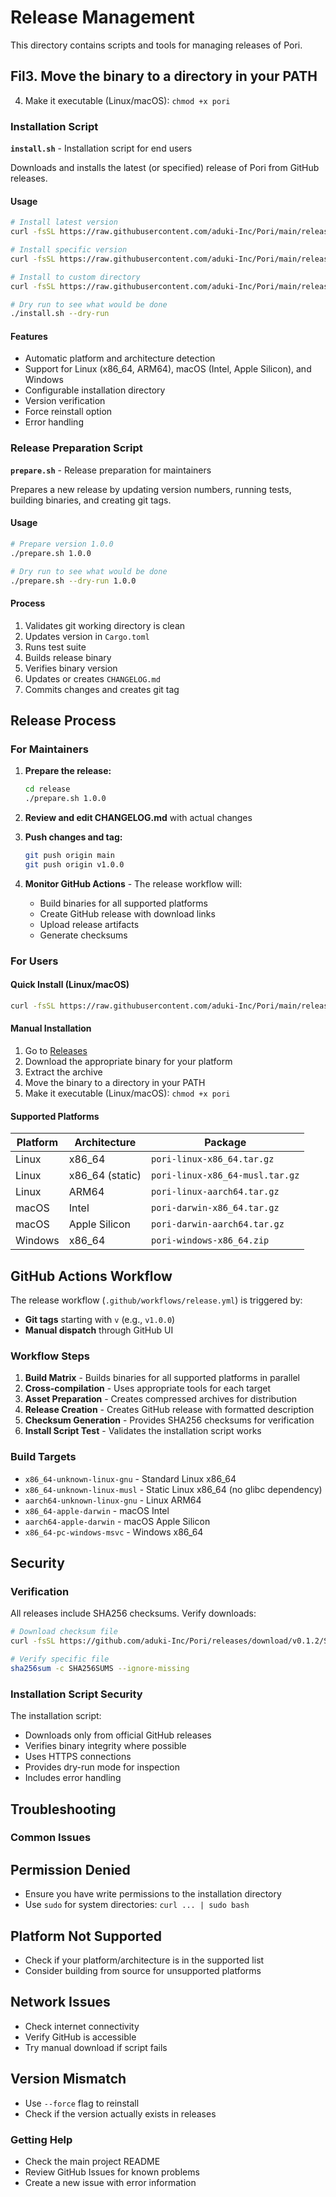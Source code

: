 # Release Management

This directory contains scripts and tools for managing releases of Pori.

## Fil3. Move the binary to a directory in your PATH

4. Make it executable (Linux/macOS): `chmod +x pori`

### Installation Script

**`install.sh`** - Installation script for end users

Downloads and installs the latest (or specified) release of Pori from GitHub releases.

#### Usage

```bash
# Install latest version
curl -fsSL https://raw.githubusercontent.com/aduki-Inc/Pori/main/release/install.sh | bash

# Install specific version
curl -fsSL https://raw.githubusercontent.com/aduki-Inc/Pori/main/release/install.sh | bash -s -- --version v0.1.2

# Install to custom directory
curl -fsSL https://raw.githubusercontent.com/aduki-Inc/Pori/main/release/install.sh | bash -s -- --dir ~/.local/bin

# Dry run to see what would be done
./install.sh --dry-run
```

#### Features

- Automatic platform and architecture detection
- Support for Linux (x86_64, ARM64), macOS (Intel, Apple Silicon), and Windows
- Configurable installation directory
- Version verification
- Force reinstall option
- Error handling

### Release Preparation Script

**`prepare.sh`** - Release preparation for maintainers

Prepares a new release by updating version numbers, running tests, building binaries, and creating git tags.

#### Usage

```bash
# Prepare version 1.0.0
./prepare.sh 1.0.0

# Dry run to see what would be done
./prepare.sh --dry-run 1.0.0
```

#### Process

1. Validates git working directory is clean
2. Updates version in `Cargo.toml`
3. Runs test suite
4. Builds release binary
5. Verifies binary version
6. Updates or creates `CHANGELOG.md`
7. Commits changes and creates git tag

## Release Process

### For Maintainers

1. **Prepare the release:**

   ```bash
   cd release
   ./prepare.sh 1.0.0
   ```

2. **Review and edit CHANGELOG.md** with actual changes

3. **Push changes and tag:**

   ```bash
   git push origin main
   git push origin v1.0.0
   ```

4. **Monitor GitHub Actions** - The release workflow will:
   - Build binaries for all supported platforms
   - Create GitHub release with download links
   - Upload release artifacts
   - Generate checksums

### For Users

#### Quick Install (Linux/macOS)

```bash
curl -fsSL https://raw.githubusercontent.com/aduki-Inc/Pori/main/release/install.sh | bash
```

#### Manual Installation

1. Go to [Releases](https://github.com/aduki-Inc/Pori/releases)
2. Download the appropriate binary for your platform
3. Extract the archive
4. Move the binary to a directory in your PATH
5. Make it executable (Linux/macOS): `chmod +x pori`

#### Supported Platforms

| Platform | Architecture | Package |
|----------|--------------|---------|
| Linux | x86_64 | `pori-linux-x86_64.tar.gz` |
| Linux | x86_64 (static) | `pori-linux-x86_64-musl.tar.gz` |
| Linux | ARM64 | `pori-linux-aarch64.tar.gz` |
| macOS | Intel | `pori-darwin-x86_64.tar.gz` |
| macOS | Apple Silicon | `pori-darwin-aarch64.tar.gz` |
| Windows | x86_64 | `pori-windows-x86_64.zip` |

## GitHub Actions Workflow

The release workflow (`.github/workflows/release.yml`) is triggered by:

- **Git tags** starting with `v` (e.g., `v1.0.0`)
- **Manual dispatch** through GitHub UI

### Workflow Steps

1. **Build Matrix** - Builds binaries for all supported platforms in parallel
2. **Cross-compilation** - Uses appropriate tools for each target
3. **Asset Preparation** - Creates compressed archives for distribution
4. **Release Creation** - Creates GitHub release with formatted description
5. **Checksum Generation** - Provides SHA256 checksums for verification
6. **Install Script Test** - Validates the installation script works

### Build Targets

- `x86_64-unknown-linux-gnu` - Standard Linux x86_64
- `x86_64-unknown-linux-musl` - Static Linux x86_64 (no glibc dependency)
- `aarch64-unknown-linux-gnu` - Linux ARM64
- `x86_64-apple-darwin` - macOS Intel
- `aarch64-apple-darwin` - macOS Apple Silicon
- `x86_64-pc-windows-msvc` - Windows x86_64

## Security

### Verification

All releases include SHA256 checksums. Verify downloads:

```bash
# Download checksum file
curl -fsSL https://github.com/aduki-Inc/Pori/releases/download/v0.1.2/SHA256SUMS -o SHA256SUMS

# Verify specific file
sha256sum -c SHA256SUMS --ignore-missing
```

### Installation Script Security

The installation script:

- Downloads only from official GitHub releases
- Verifies binary integrity where possible
- Uses HTTPS connections
- Provides dry-run mode for inspection
- Includes error handling

## Troubleshooting

### Common Issues

## Permission Denied

- Ensure you have write permissions to the installation directory
- Use `sudo` for system directories: `curl ... | sudo bash`

## Platform Not Supported

- Check if your platform/architecture is in the supported list
- Consider building from source for unsupported platforms

## Network Issues

- Check internet connectivity
- Verify GitHub is accessible
- Try manual download if script fails

## Version Mismatch

- Use `--force` flag to reinstall
- Check if the version actually exists in releases

### Getting Help

- Check the main project README
- Review GitHub Issues for known problems
- Create a new issue with error information
